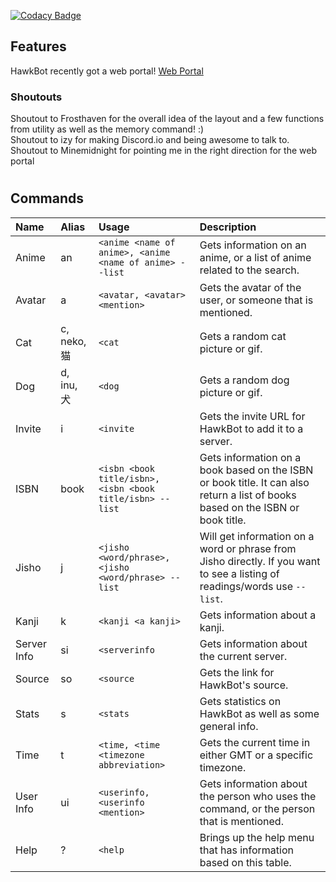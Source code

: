 [![Codacy Badge](https://api.codacy.com/project/badge/Grade/c5d872b3c17e430889b1934748f4f6c1)](https://www.codacy.com/app/TheCyberRonin/HawkBot?utm_source=github.com&amp;utm_medium=referral&amp;utm_content=CyberHawkSoftware/HawkBot&amp;utm_campaign=Badge_Grade)
## Features  
HawkBot recently got a web portal! [Web Portal](https://bot.cyberhawk.co)  
### Shoutouts
Shoutout to Frosthaven for the overall idea of the layout and a few functions from utility as well as the memory command! :)  
Shoutout to izy for making Discord.io and being awesome to talk to.  
Shoutout to Minemidnight for pointing me in the right direction for the web portal
#
## Commands  
| Name | Alias | Usage | Description |
| :--- | :--- | :--- | :--- |
| Anime | an | `<anime <name of anime>, <anime <name of anime> --list` | Gets information on an anime, or a list of anime related to the search. |
| Avatar| a | `<avatar, <avatar> <mention>` | Gets the avatar of the user, or someone that is mentioned. |
| Cat | c, neko, 猫 | `<cat` | Gets a random cat picture or gif. |
| Dog | d, inu, 犬 | `<dog` | Gets a random dog picture or gif. |
| Invite | i | `<invite` | Gets the invite URL for HawkBot to add it to a server. |
| ISBN | book | `<isbn <book title/isbn>, <isbn <book title/isbn> --list` | Gets information on a book based on the ISBN or book title. It can also return a list of books based on the ISBN or book title.|
|Jisho | j | `<jisho <word/phrase>, <jisho <word/phrase> --list` | Will get information on a word or phrase from Jisho directly. If you want to see a listing of readings/words use `--list`.|
| Kanji | k | `<kanji <a kanji>`| Gets information about a kanji. |
| Server Info | si | `<serverinfo` | Gets information about the current server. |
| Source | so | `<source` | Gets the link for HawkBot's source. |
| Stats | s | `<stats` | Gets statistics on HawkBot as well as some general info. |
| Time | t | `<time, <time <timezone abbreviation>` | Gets the current time in either GMT or a specific timezone. |
| User Info | ui | `<userinfo, <userinfo <mention>` | Gets information about the person who uses the command, or the person that is mentioned.
| Help | ? | `<help` | Brings up the help menu that has information based on this table. |
